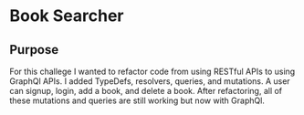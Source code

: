# Book Searcher

## Purpose
For this challege I wanted to refactor code from using RESTful APIs to using GraphQl APIs. I added TypeDefs, resolvers, queries, and mutations. A user can signup, login, add a book, and delete a book. After refactoring, all of these mutations and queries are still working but now with GraphQl.


